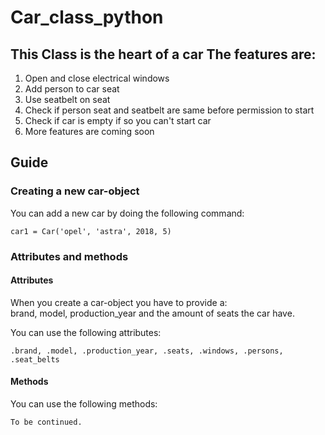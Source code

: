 # Car_class_python
<h2>This Class is the heart of a car The features are:</h2>
<ol>
    <li>Open and close electrical windows</li>
    <li>Add person to car seat</li>
    <li>Use seatbelt on seat</li>
    <li>Check if person seat and seatbelt are same before permission to start</li>
    <li>Check if car is empty if so you can't start car</li>
    <li>More features are coming soon</li>
</ol>

<h2>Guide</h2>

<h3>Creating a new car-object</h3>

<p>
You can add a new car by doing the following command:
</p>

<code>car1 = Car('opel', 'astra', 2018, 5)</code>

<h3>Attributes and methods</h3>
<h4>Attributes</h4>
<p>
When you create a car-object you have to provide a:<br>
brand, model, production_year and the amount of seats the car have.
</p>

<p>
You can use the following attributes:<br>
</p>
<code>.brand, .model, .production_year, .seats, .windows, .persons, .seat_belts</code>

<h4>Methods</h4>
<p>
You can use the following methods:
</p>
<code>To be continued.</code>
